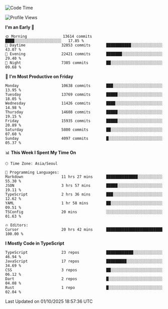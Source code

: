 <!--START_SECTION:waka-->
![Code Time](http://img.shields.io/badge/Code%20Time-8%2C335%20hrs%2013%20mins-blue)

![Profile Views](http://img.shields.io/badge/Profile%20Views-0-blue)

**I'm an Early 🐤** 

```text
🌞 Morning                13614 commits       ████░░░░░░░░░░░░░░░░░░░░░   17.85 % 
🌆 Daytime                32853 commits       ███████████░░░░░░░░░░░░░░   43.07 % 
🌃 Evening                22421 commits       ███████░░░░░░░░░░░░░░░░░░   29.40 % 
🌙 Night                  7385 commits        ██░░░░░░░░░░░░░░░░░░░░░░░   09.68 % 
```
📅 **I'm Most Productive on Friday** 

```text
Monday                   10638 commits       ███░░░░░░░░░░░░░░░░░░░░░░   13.95 % 
Tuesday                  13769 commits       █████░░░░░░░░░░░░░░░░░░░░   18.05 % 
Wednesday                11426 commits       ████░░░░░░░░░░░░░░░░░░░░░   14.98 % 
Thursday                 14608 commits       █████░░░░░░░░░░░░░░░░░░░░   19.15 % 
Friday                   15935 commits       █████░░░░░░░░░░░░░░░░░░░░   20.89 % 
Saturday                 5800 commits        ██░░░░░░░░░░░░░░░░░░░░░░░   07.60 % 
Sunday                   4097 commits        █░░░░░░░░░░░░░░░░░░░░░░░░   05.37 % 
```


📊 **This Week I Spent My Time On** 

```text
🕑︎ Time Zone: Asia/Seoul

💬 Programming Languages: 
Markdown                 11 hrs 27 mins      ██████████████░░░░░░░░░░░   55.30 % 
JSON                     3 hrs 57 mins       █████░░░░░░░░░░░░░░░░░░░░   19.11 % 
TypeScript               2 hrs 36 mins       ███░░░░░░░░░░░░░░░░░░░░░░   12.62 % 
YAML                     1 hr 58 mins        ██░░░░░░░░░░░░░░░░░░░░░░░   09.51 % 
TSConfig                 20 mins             ░░░░░░░░░░░░░░░░░░░░░░░░░   01.63 % 

🔥 Editors: 
Cursor                   20 hrs 42 mins      █████████████████████████   100.00 % 
```

**I Mostly Code in TypeScript** 

```text
TypeScript               23 repos            ████████████░░░░░░░░░░░░░   46.94 % 
JavaScript               17 repos            █████████░░░░░░░░░░░░░░░░   34.69 % 
CSS                      3 repos             ██░░░░░░░░░░░░░░░░░░░░░░░   06.12 % 
Dart                     2 repos             █░░░░░░░░░░░░░░░░░░░░░░░░   04.08 % 
Rust                     1 repo              █░░░░░░░░░░░░░░░░░░░░░░░░   02.04 % 
```




 Last Updated on 01/10/2025 18:57:36 UTC
<!--END_SECTION:waka-->
